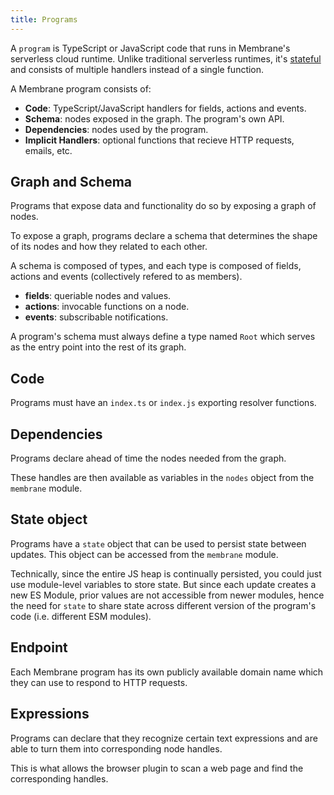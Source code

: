 ```yaml
---
title: Programs
---
```


A `program` is TypeScript or JavaScript code that runs in Membrane's serverless cloud runtime. Unlike traditional serverless runtimes, it's [stateful](/features/state/) and consists of multiple handlers instead of a single function.

A Membrane program consists of:

- **Code**: TypeScript/JavaScript handlers for fields, actions and events.
- **Schema**: nodes exposed in the graph. The program's own API.
- **Dependencies**: nodes used by the program.
- **Implicit Handlers**: optional functions that recieve HTTP requests, emails, etc.

## Graph and Schema

Programs that expose data and functionality do so by exposing a graph of nodes.

To expose a graph, programs declare a schema that determines the shape of its nodes and how they related to each other.

A schema is composed of types, and each type is composed of fields, actions and events (collectively refered to as members).

- **fields**: queriable nodes and values.
- **actions**: invocable functions on a node.
- **events**: subscribable notifications.

A program's schema must always define a type named `Root` which serves as the entry point into the rest of its graph.

## Code

Programs must have an `index.ts` or `index.js` exporting resolver functions.

## Dependencies

Programs declare ahead of time the nodes needed from the graph.

These handles are then available as variables in the `nodes` object from the `membrane` module.

## State object

Programs have a `state` object that can be used to persist state between updates. This object can be accessed from the
`membrane` module.

Technically, since the entire JS heap is continually persisted, you could just use module-level variables to store
state. But since each update creates a new ES Module, prior values are not accessible from newer modules, hence the need
for `state` to share state across different version of the program's code (i.e. different ESM modules).

## Endpoint

Each Membrane program has its own publicly available domain name which they can use to respond to HTTP requests.

## Expressions

Programs can declare that they recognize certain text expressions and are able to turn them into corresponding node
handles.

This is what allows the browser plugin to scan a web page and find the corresponding handles.
